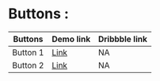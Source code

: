 # Buttons : 

|Buttons|Demo link|Dribbble link|
|----|------------|-------------|
|Button 1|[Link](https://sm8uti.github.io/Ui_Compnents/Buttons/Button1.html)|NA|
|Button 2|[Link](https://sm8uti.github.io/Ui_Compnents/Buttons/Button2.html)|NA|
